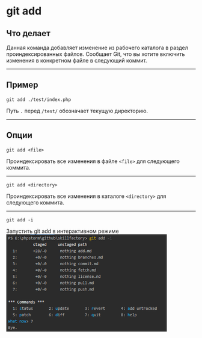 # git add #

## Что делает ##
Данная команда добавляет изменение из рабочего каталога в раздел проиндексированных файлов. 
Сообщает Git, что вы хотите включить изменения в конкретном файле в следующий коммит.
***

## Пример ##
```shell
git add ./test/index.php
```
Путь `.` перед `/test/` обозначает текущую директорию.
***

## Опции ##
```
git add <file>
```
Проиндексировать все изменения в файле `<file>` для следующего коммита.
***
```
git add <directory>
```
Проиндексировать все изменения в каталоге `<directory>` для следующего коммита.
***
```shell
git add -i
```
Запустить git add в интерактивном режиме
![](/assets/img/git_add_i.png)

